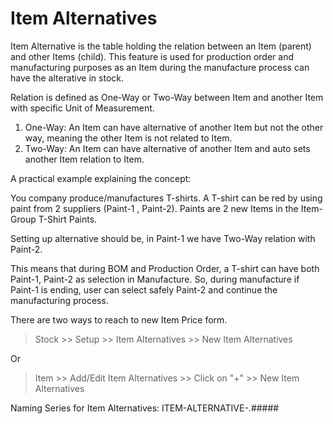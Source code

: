 # Item Alternatives

Item Alternative is the table holding the relation between an Item (parent) and other Items (child).
This feature is used for production order and manufacturing purposes as an Item during the manufacture process can have the alterative in stock.

Relation is defined as One-Way or Two-Way between Item and another Item with specific Unit of Measurement.

1. One-Way: An Item can have alternative of another Item but not the other way, meaning the other Item is not related to Item.
2. Two-Way: An Item can have alternative of another Item and auto sets another Item relation to Item.


A practical example explaining the concept:

You company produce/manufactures T-shirts. A T-shirt can be red by using paint from 2 suppliers (Paint-1 , Paint-2).
Paints are 2 new Items in the Item-Group T-Shirt Paints.

Setting up alternative should be, in Paint-1 we have Two-Way relation with Paint-2.

This means that during BOM and Production Order, a T-shirt can have both Paint-1, Paint-2 as selection in Manufacture.
So, during manufacture if Paint-1 is ending, user can select safely Paint-2 and continue the manufacturing process.


There are two ways to reach to new Item Price form.

> Stock >> Setup >> Item Alternatives >> New Item Alternatives

Or

> Item >> Add/Edit Item Alternatives >> Click on "+"  >> New Item Alternatives


Naming Series for Item Alternatives: ITEM-ALTERNATIVE-.#####
